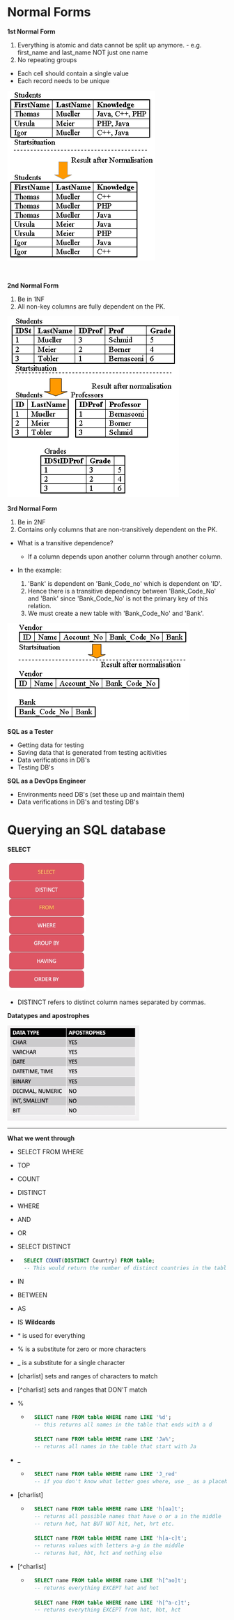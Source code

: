 # Normal Forms

**1st Normal Form**

1. Everything is atomic and data cannot be split up anymore.
        - e.g. first_name and last_name NOT just one name
2. No repeating groups

- Each cell should contain a single value
- Each record needs to be unique

![](images/1nf.png)

<br>

**2nd Normal Form**

1. Be in 1NF
2. All non-key columns are fully dependent on the PK.

![](images/2nf.png)

**3rd Normal Form**

1. Be in 2NF
2. Contains only columns that are non-transitively dependent on the PK.

- What is a transitive dependence?
    - If a column depends upon another column through another column.

- In the example:
    1. 'Bank' is dependent on 'Bank_Code_no' which is dependent on 'ID'. 
    2. Hence there is a transitive dependency between 'Bank_Code_No' and 'Bank' since 'Bank_Code_No' is not the primary key of this relation.
    3. We must create a new table with 'Bank_Code_No' and 'Bank'.


![](images/3nf.png)

**SQL as a Tester**
- Getting data for testing
- Saving data that is generated from testing acitivities
- Data verifications in DB's
- Testing DB's

**SQL as a DevOps Engineer**
- Environments need DB's (set these up and maintain them)
- Data verifications in DB's and testing DB's

# Querying an SQL database

**SELECT**

![](images/select.png)

- DISTINCT refers to distinct column names separated by commas.

**Datatypes and apostrophes**

![](images/dt.png)


---
**What we went through**
- SELECT FROM WHERE
- TOP
- COUNT
- DISTINCT
- WHERE
- AND
- OR
- SELECT DISTINCT
- ```sql 
    SELECT COUNT(DISTINCT Country) FROM table;
    -- This would return the number of distinct countries in the table.
    ```
- IN
- BETWEEN
- AS
- IS
**Wildcards**
- \* is used for everything
- % is a substitute for zero or more characters
- _ is a substitute for a single character
- [charlist] sets and ranges of characters to match
- [^charlist] sets and ranges that DON'T match

- %
    - ```sql
        SELECT name FROM table WHERE name LIKE '%d';
        -- this returns all names in the table that ends with a d
        
        SELECT name FROM table WHERE name LIKE 'Ja%';
        -- returns all names in the table that start with Ja
        ```
- _
    - ```sql
        SELECT name FROM table WHERE name LIKE 'J_red'
        -- if you don't know what letter goes where, use _ as a placeholder

- [charlist]
    - ```sql
        SELECT name FROM table WHERE name LIKE 'h[oa]t';
        -- returns all possible names that have o or a in the middle
        -- return hot, hat BUT NOT hit, het, hrt etc.

        SELECT name FROM table WHERE name LIKE 'h[a-c]t';
        -- returns values with letters a-g in the middle
        -- returns hat, hbt, hct and nothing else

- [^charlist]
    - ```sql
        SELECT name FROM table WHERE name LIKE 'h[^ao]t';
        -- returns everything EXCEPT hat and hot

        SELECT name FROM table WHERE name LIKE 'h[^a-c]t';
        -- returns everything EXCEPT from hat, hbt, hct
        ```

